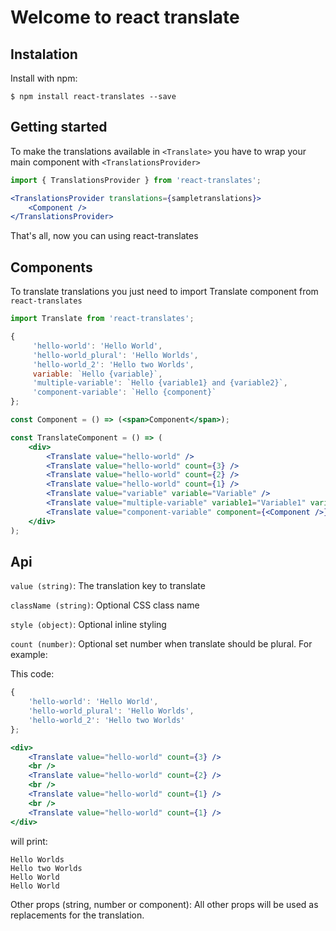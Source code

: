 # Welcome to react translate

## Instalation

Install with npm:
```npm
$ npm install react-translates --save
```

## Getting started

To make the translations available in `<Translate>` you have to wrap your main component with `<TranslationsProvider>`

```jsx
import { TranslationsProvider } from 'react-translates';

<TranslationsProvider translations={sampletranslations}>
    <Component />
</TranslationsProvider>
```

That's all, now you can using react-translates

## Components

To translate translations you just need to import Translate component from `react-translates`

```jsx
import Translate from 'react-translates';

{
     'hello-world': 'Hello World',
     'hello-world_plural': 'Hello Worlds',
     'hello-world_2': 'Hello two Worlds',
     variable: `Hello {variable}`,
     'multiple-variable': `Hello {variable1} and {variable2}`,
     'component-variable': `Hello {component}`
};

const Component = () => (<span>Component</span>);

const TranslateComponent = () => (
    <div>
        <Translate value="hello-world" />
        <Translate value="hello-world" count={3} />
        <Translate value="hello-world" count={2} />
        <Translate value="hello-world" count={1} />
        <Translate value="variable" variable="Variable" />
        <Translate value="multiple-variable" variable1="Variable1" variable2="Variable2" />
        <Translate value="component-variable" component={<Component />} />
    </div>
);
```

## Api

`value (string)`: The translation key to translate

`className (string)`: Optional CSS class name

`style (object)`: Optional inline styling

`count (number)`: Optional set number when translate should be plural. For example:

This code:

```jsx
{
    'hello-world': 'Hello World',
    'hello-world_plural': 'Hello Worlds',
    'hello-world_2': 'Hello two Worlds'
};

<div>
    <Translate value="hello-world" count={3} />
    <br />
    <Translate value="hello-world" count={2} />
    <br />
    <Translate value="hello-world" count={1} />
    <br />
    <Translate value="hello-world" count={1} />
</div>
```

will print:

```
Hello Worlds
Hello two Worlds
Hello World
Hello World
```

Other props (string, number or component): All other props will be used as replacements for the translation.
